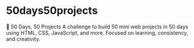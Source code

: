 # 50days50projects
🎯 50 Days, 50 Projects A challenge to build 50 mini web projects in 50 days using HTML, CSS, JavaScript, and more. Focused on learning, consistency, and creativity.
